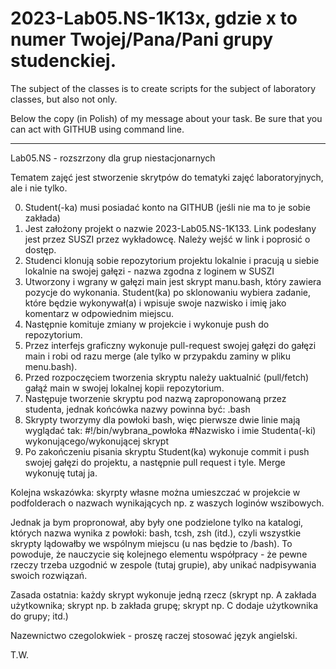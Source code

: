 # 2023-Lab05.NS-1K13x, gdzie x to numer Twojej/Pana/Pani grupy studenckiej.

The subject of the classes is to create scripts for the subject
of laboratory classes, but also not only.

Below the copy (in Polish) of my message about your task. Be sure that you can act with GITHUB using command line.

--------

Lab05.NS - rozszrzony dla grup niestacjonarnych

Tematem zajęć jest stworzenie skrytpów do tematyki zajęć laboratoryjnych, ale i nie tylko.

0. Student(-ka) musi posiadać konto na GITHUB (jeśli nie ma to je sobie zakłada)
1. Jest założony projekt o nazwie 2023-Lab05.NS-1K133. Link podesłany jest przez SUSZI przez wykładowcę. Należy wejść w link i poprosić o dostęp.
2. Studenci klonują sobie repozytorium projektu lokalnie i pracują u siebie lokalnie na swojej gałęzi - nazwa zgodna z loginem w SUSZI
3. Utworzony i wgrany w gałęzi main jest skrypt manu.bash, który zawiera pozycje do wykonania. Student(ka) po sklonowaniu wybiera zadanie, które będzie wykonywał(a) i wpisuje swoje nazwisko i imię jako komentarz w odpowiednim miejscu.
3. Następnie komituje zmiany w projekcie i wykonuje push do repozytorium.
4. Przez interfejs graficzny wykonuje pull-request swojej gałęzi do gałęzi main i robi od razu merge (ale tylko w przypakdu zaminy w pliku menu.bash).
5. Przed rozpoczęciem tworzenia skryptu należy uaktualnić (pull/fetch) gałąź main w swojej lokalnej kopii repozytorium.
6. Następuje tworzenie skryptu pod nazwą zaproponowaną przez studenta, jednak końcówka nazwy powinna być: .bash
7. Skrypty tworzymy dla powłoki bash, więc pierwsze dwie linie mają wyglądać tak:
#!/bin/wybrana_powłoka
#Nazwisko i imie Studenta(-ki) wykonującego/wykonującej skrypt
8. Po zakończeniu pisania skryptu Student(ka) wykonuje commit i push swojej gałęzi do projektu, a następnie pull request i tyle. Merge wykonuję tutaj ja.

Kolejna wskazówka: skyrpty własne można umieszczać w projekcie w podfolderach o nazwach wynikających np. z waszych loginów wszibowych.

Jednak ja bym propronował, aby były one podzielone tylko na katalogi, których nazwa wynika z powłoki: bash, tcsh, zsh (itd.), czyli wszystkie skrypty lądowałby we wspólnym miejscu (u nas będzie to /bash). To powoduje, że nauczycie się kolejnego elementu współpracy - że pewne rzeczy trzeba uzgodnić w zespole (tutaj grupie), aby unikać nadpisywania swoich rozwiązań.

Zasada ostatnia:
każdy skrypt wykonuje jedną rzecz (skrypt np. A zakłada użytkownika; skrypt np. b zakłada grupę; skrypt np. C dodaje użytkownika do grupy; itd.)

Nazewnictwo czegolokwiek - proszę raczej stosować język angielski.

T.W.
